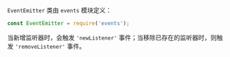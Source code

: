 <!-- YAML
added: v0.1.26
-->

`EventEmitter` 类由 `events` 模块定义：

```js
const EventEmitter = require('events');
```

当新增监听器时，会触发 `'newListener'` 事件；当移除已存在的监听器时，则触发 `'removeListener'` 事件。


